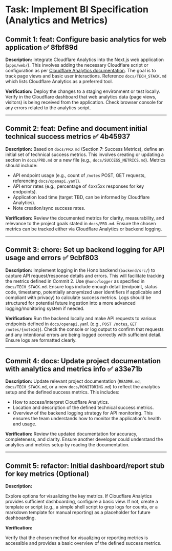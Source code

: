 # Task: Implement BI Specification (Analytics and Metrics)

## Commit 1: feat: Configure basic analytics for web application ✅ 8fbf89d
**Description:**
Integrate Cloudflare Analytics into the Next.js web application (`apps/web/`). This involves adding the necessary Cloudflare script or configuration as per [Cloudflare Analytics documentation](https://developers.cloudflare.com/analytics/web-analytics/). The goal is to track page views and basic user interactions. Reference `docs/TECH_STACK.md` which lists Cloudflare Analytics as a preferred tool.

**Verification:**
Deploy the changes to a staging environment or test locally. Verify in the Cloudflare dashboard that web analytics data (page views, visitors) is being received from the application. Check browser console for any errors related to the analytics script.

---

## Commit 2: feat: Define and document initial technical success metrics ✅ 4b45937
**Description:**
Based on `docs/PRD.md` (Section 7: Success Metrics), define an initial set of technical success metrics. This involves creating or updating a section in `docs/PRD.md` or a new file (e.g., `docs/SUCCESS_METRICS.md`). Metrics should include:
- API endpoint usage (e.g., count of `/notes` POST, GET requests, referencing `docs/openapi.yaml`).
- API error rates (e.g., percentage of 4xx/5xx responses for key endpoints).
- Application load time (target TBD, can be informed by Cloudflare Analytics).
- Note creation/sync success rates.

**Verification:**
Review the documented metrics for clarity, measurability, and relevance to the project goals stated in `docs/PRD.md`. Ensure the chosen metrics can be tracked either via Cloudflare Analytics or backend logging.

---

## Commit 3: chore: Set up backend logging for API usage and errors ✅ 9cbf803
**Description:**
Implement logging in the Hono backend (`backend/src/`) to capture API request/response details and errors. This will facilitate tracking the metrics defined in Commit 2. Use `@hono/logger` as specified in `docs/TECH_STACK.md`. Ensure logs include enough detail (endpoint, status code, timestamp, potentially anonymized user identifiers if applicable and compliant with privacy) to calculate success metrics. Logs should be structured for potential future ingestion into a more advanced logging/monitoring system if needed.

**Verification:**
Run the backend locally and make API requests to various endpoints defined in `docs/openapi.yaml` (e.g., `POST /notes`, `GET /notes/{noteId}`). Check the console or log output to confirm that requests and any intentional errors are being logged correctly with sufficient detail. Ensure logs are formatted clearly.

---

## Commit 4: docs: Update project documentation with analytics and metrics info ✅ a33e71b
**Description:**
Update relevant project documentation (`README.md`, `docs/TECH_STACK.md`, or a new `docs/MONITORING.md`) to reflect the analytics setup and the defined success metrics. This includes:
- How to access/interpret Cloudflare Analytics.
- Location and description of the defined technical success metrics.
- Overview of the backend logging strategy for API monitoring.
This ensures the team understands how to monitor the application's health and usage.

**Verification:**
Review the updated documentation for accuracy, completeness, and clarity. Ensure another developer could understand the analytics and metrics setup by reading the documentation.

---

## Commit 5: refactor: Initial dashboard/report stub for key metrics (Optional)
**Description:**
<!-- TODO: Depending on the capabilities of Cloudflare Analytics or other simple tools, investigate creating a very basic dashboard or recurring report stub. This could be a placeholder if direct tooling isn't immediately feasible. The goal is to make key metrics visible. If not feasible now, document how these metrics will be manually compiled initially. -->
Explore options for visualizing the key metrics. If Cloudflare Analytics provides sufficient dashboarding, configure a basic view. If not, create a template or script (e.g., a simple shell script to grep logs for counts, or a markdown template for manual reporting) as a placeholder for future dashboarding.

**Verification:**
<!-- TODO: Specify how to verify the dashboard/report stub. If it's a configured Cloudflare dashboard, verify it shows some data. If it's a script, run it and check its output. If it's a document, review its structure. -->
Verify that the chosen method for visualizing or reporting metrics is accessible and provides a basic overview of the defined success metrics.